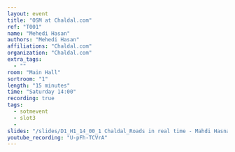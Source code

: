 ```yaml
---
layout: event
title: "OSM at Chaldal.com"
ref: "T001"
name: "Mehedi Hasan"
authors: "Mehedi Hasan"
affiliations: "Chaldal.com"
organization: "Chaldal.com"
extra_tags:
  - ""
room: "Main Hall"
sortroom: "1"
length: "15 minutes"
time: "Saturday 14:00"
recording: true
tags:
  - sotmevent
  - slot3
  -
slides: "/slides/D1_H1_14_00_1 Chaldal_Roads in real time - Mahdi Hasnat Siyam.pdf"
youtube_recording: "U-pFh-TCVrA"
---
```


